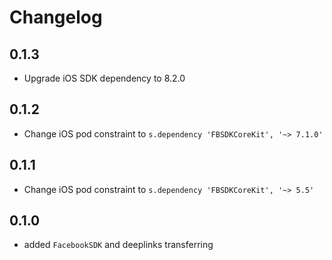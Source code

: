 # Changelog

## 0.1.3
* Upgrade iOS SDK dependency to 8.2.0

## 0.1.2
* Change iOS pod constraint to `s.dependency 'FBSDKCoreKit', '~> 7.1.0'`

## 0.1.1
* Change iOS pod constraint to `s.dependency 'FBSDKCoreKit', '~> 5.5'`

## 0.1.0
* added `FacebookSDK` and deeplinks transferring
